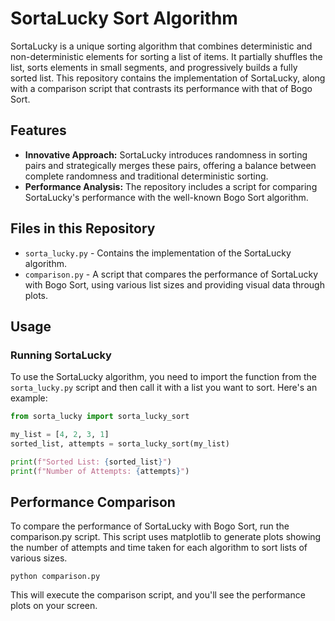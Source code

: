 # SortaLucky Sort Algorithm

SortaLucky is a unique sorting algorithm that combines deterministic and non-deterministic elements for sorting a list of items. It partially shuffles the list, sorts elements in small segments, and progressively builds a fully sorted list. This repository contains the implementation of SortaLucky, along with a comparison script that contrasts its performance with that of Bogo Sort.

## Features

- **Innovative Approach:** SortaLucky introduces randomness in sorting pairs and strategically merges these pairs, offering a balance between complete randomness and traditional deterministic sorting.
- **Performance Analysis:** The repository includes a script for comparing SortaLucky's performance with the well-known Bogo Sort algorithm.

## Files in this Repository

- `sorta_lucky.py` - Contains the implementation of the SortaLucky algorithm.
- `comparison.py` - A script that compares the performance of SortaLucky with Bogo Sort, using various list sizes and providing visual data through plots.

## Usage

### Running SortaLucky

To use the SortaLucky algorithm, you need to import the function from the `sorta_lucky.py` script and then call it with a list you want to sort. Here's an example:

```python
from sorta_lucky import sorta_lucky_sort

my_list = [4, 2, 3, 1]
sorted_list, attempts = sorta_lucky_sort(my_list)

print(f"Sorted List: {sorted_list}")
print(f"Number of Attempts: {attempts}")
```

## Performance Comparison

To compare the performance of SortaLucky with Bogo Sort, run the comparison.py script. This script uses matplotlib to generate plots showing the number of attempts and time taken for each algorithm to sort lists of various sizes.

```
python comparison.py
```

This will execute the comparison script, and you'll see the performance plots on your screen.
